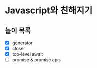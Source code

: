 # Javascript와 친해지기

## 놀이 목록

- [x] generator
- [x] closer
- [x] top-level await
- [ ] promise & promise apis
